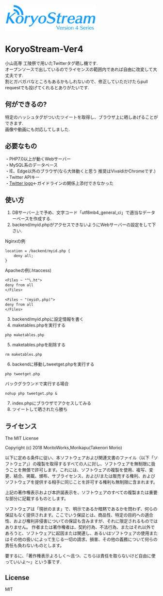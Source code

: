 ![Logo](https://github.com/tmorio/KoryoStream-Ver4/blob/photo/v4mini.png "logov4")
# KoryoStream-Ver4
小山高専 工陵祭で用いたTwitterタグ晒し機です.  
オープンソースで出しているのでライセンスの範囲内であれば自由に改変して大丈夫です.  
割とガバガバなところもあるかもしれないので、修正していただけたらpull requestでも投げてくれるとありがたいです.
## 何ができるの?
特定のハッシュタグがついたツイートを取得し、ブラウザ上に晒しあげることができます.  
画像や動画にも対応してしました.
## 必要なもの
・PHP7.0以上が動くWebサーバー  
・MySQL系のデータベース  
・IE、Edge以外のブラウザ(なら大体動くと思う 推奨はVivaldiかChromeです.)  
・Twitter APIキー  
・[Twitter logo](https://about.twitter.com/en_us/company/brand-resources.html)←ガイドラインの関係上添付できなかった
## 使い方
1. DBサーバー上で予め、文字コード「utf8mb4_general_ci」で適当なデーターベースを作成する.  
2. backend/myid.phpがアクセスできないようにWebサーバーの設定をして下さい.  
  
Nginxの例
```
location = /backend/myid.php {
	deny all;
}
```
Apacheの例(.htaccess)
```
<Files ~ "^\.ht">
deny from all
</Files>

<Files ~ "(myid\.php)">
deny from all
</Files>
```
3. backend/myid.phpに設定情報を書く  
4. maketables.phpを実行する  
```
php maketables.php
```
5. maketables.phpを削除する
```
rm maketables.php
```
6. backendに移動しtweetget.phpを実行する
```
php tweetget.php
```
バックグラウンドで実行する場合
```
nohup php tweetget.php &
```
7. index.phpにブラウザでアクセスしてみる  
8. ツイートして晒されたら勝ち

## ライセンス
The MIT License  
  
Copyright (c) 2018 MoritoWorks,Morikapu(Takenori Morio)

以下に定める条件に従い、本ソフトウェアおよび関連文書のファイル（以下「ソフトウェア」）の複製を取得するすべての人に対し、ソフトウェアを無制限に扱うことを無償で許可します。これには、ソフトウェアの複製を使用、複写、変更、結合、掲載、頒布、サブライセンス、および/または販売する権利、およびソフトウェアを提供する相手に同じことを許可する権利も無制限に含まれます。

上記の著作権表示および本許諾表示を、ソフトウェアのすべての複製または重要な部分に記載するものとします。

ソフトウェアは「現状のまま」で、明示であるか暗黙であるかを問わず、何らの保証もなく提供されます。ここでいう保証とは、商品性、特定の目的への適合性、および権利非侵害についての保証も含みますが、それに限定されるものではありません。 作者または著作権者は、契約行為、不法行為、またはそれ以外であろうと、ソフトウェアに起因または関連し、あるいはソフトウェアの使用またはその他の扱いによって生じる一切の請求、損害、その他の義務について何らの責任も負わないものとします。  
  
要するに、「著作権表示よろしく〜且つ、こちらは責任を取らないけど自由に使っていいよ〜」という事です.
## License
MIT
